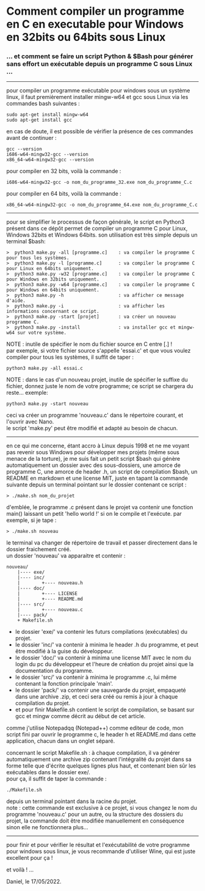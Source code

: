 # Comment compiler un programme en C en executable pour Windows en 32bits ou 64bits sous Linux
### ... et comment se faire un script Python & $Bash pour générer sans effort un exécutable depuis un programme C sous Linux ...
-----

pour compiler un programme exécutable pour windows sous un système linux, il faut premièrement installer mingw-w64 et gcc sous Linux via les commandes bash suivantes :  
    
    sudo apt-get install mingw-w64
    sudo apt-get install gcc
    
en cas de doute, il est possible de vérifier la présence de ces commandes avant de continuer :

    gcc --version
    i686-w64-mingw32-gcc --version
    x86_64-w64-mingw32-gcc --version

pour compiler en 32 bits, voilà la commande :  
    
    i686-w64-mingw32-gcc -o nom_du_programme_32.exe nom_du_programme_C.c

pour compiler en 64 bits, voilà la commande :  
    
    x86_64-w64-mingw32-gcc -o nom_du_programme_64.exe nom_du_programme_C.c

-----

pour se simplifier le processus de façon générale, le script en Python3 présent dans ce dépôt permet de compiler un programme C pour Linux, Windows 32bits et Windows 64bits. son utilisation est très simple depuis un terminal $bash:  

    >  python3 make.py -all [programme.c]    : va compiler le programme C pour tous les systèmes.
    >  python3 make.py -l [programme.c]      : va compiler le programme C pour Linux en 64bits uniquement.
    >  python3 make.py -w32 [programme.c]    : va compiler le programme C pour Windows en 32bits uniquement.
    >  python3 make.py -w64 [programme.c]    : va compiler le programme C pour Windows en 64bits uniquement.
    >  python3 make.py -h                    : va afficher ce message d'aide.
    >  python3 make.py -i                    : va afficher les informations concernant ce script.
    >  python3 make.py -start [projet]       : va créer un nouveau programme C. 
    >  python3 make.py -install              : va installer gcc et mingw-w64 sur votre système.

NOTE : inutile de spécifier le nom du fichier source en C entre [.] !  
par exemple, si votre fichier source s'appelle 'essai.c' et que vous voulez compiler pour tous les systèmes, il suffit de taper :  

    python3 make.py -all essai.c

NOTE : dans le cas d'un nouveau projet, inutile de spécifier le suffixe du fichier, donnez juste le nom de votre programme; ce script se chargera du reste... exemple:  

    python3 make.py -start nouveau

ceci va créer un programme 'nouveau.c' dans le répertoire courant, et l'ouvrir avec Nano.  
le script 'make.py' peut être modifié et adapté au besoin de chacun.  

-----

en ce qui me concerne, étant accro à Linux depuis 1998 et ne me voyant pas revenir sous Windows pour développer mes projets (même sous menace de la torture), je me suis fait un petit script $bash qui génère automatiquement un dossier avec des sous-dossiers, une amorce de programme C, une amorce de header .h, un script de compilation $bash, un README en markdown et une license MIT, juste en tapant la commande suivante depuis un terminal pointant sur le dossier contenant ce script :  

    > ./make.sh nom_du_projet
    
d'emblée, le programme .c présent dans le projet va contenir une fonction main() laissant un petit 'hello world !' si on le compile et l'exécute. par exemple, si je tape :

    > ./make.sh nouveau

le terminal va changer de répertoire de travail et passer directement dans le dossier fraichement créé.  
un dossier 'nouveau' va apparaitre et contenir :  

    nouveau/
        |---- exe/
        |---- inc/
        |        +---- nouveau.h
        |---- doc/
        |        +---- LICENSE
        |        +---- README.md
        |---- src/
        |        +---- nouveau.c
        |---- pack/
        + Makefile.sh

- le dossier 'exe/' va contenir les futurs compilations (exécutables) du projet.  
- le dossier 'inc/' va contenir à minima le header .h du programme, et peut être modifié à la guise du développeur.  
- le dossier 'doc/' va contenir à minima une license MIT avec le nom du login du pc du développeur et l'heure de création du projet ainsi que la documentation du programme.  
- le dossier 'src/' va contenir à minima le programme .c, lui même contenant la fonction principale 'main'.  
- le dossier 'pack/' va contenir une sauvegarde du projet, empaqueté dans une archive .zip, et ceci sera créé ou remis à jour à chaque compilation du projet.  
- et pour finir Makefile.sh contient le script de compilation, se basant sur gcc et mingw comme décrit au début de cet article.  

comme j'utilise Notepadqq (Notepad++) comme editeur de code, mon script fini par ouvrir le programme c, le header h et README.md dans cette application, chacun dans un onglet séparé.  

concernant le script Makefile.sh : à chaque compilation, il va générer automatiquement une archive zip contenant l'intégralité du projet dans sa forme telle que d'écrite quelques lignes plus haut, et contenant bien sûr les exécutables dans le dossier exe/.  
pour ça, il suffit de taper la commande :

    ./Makefile.sh
    
depuis un terminal pointant dans la racine du projet.  
note : cette commande est exclusive à ce projet, si vous changez le nom du programme 'nouveau.c' pour un autre, ou la structure des dossiers du projet, la commande doit être modifiée manuellement en conséquence sinon elle ne fonctionnera plus...  

-----

pour finir et pour vérifier le résultat et l'exécutabilité de votre programme pour windows sous linux, je vous recommande d'utiliser Wine, qui est juste excellent pour ça !  

et voilà ! ...  

Daniel, le 17/05/2022.  

